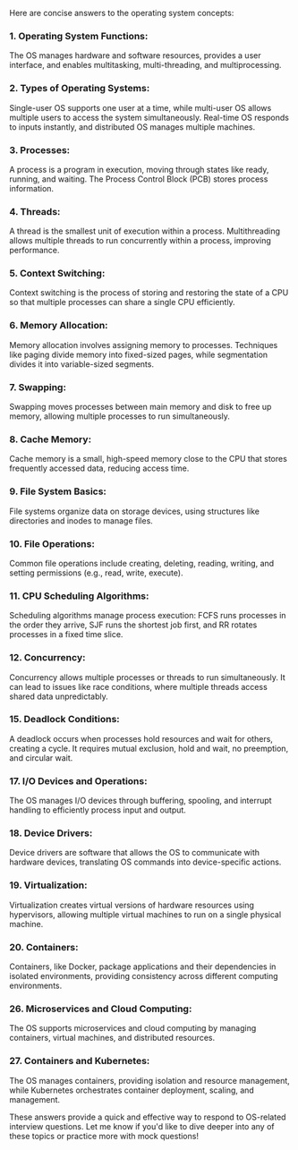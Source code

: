 Here are concise answers to the operating system concepts:

### **1. Operating System Functions:**

The OS manages hardware and software resources, provides a user interface, and enables multitasking, multi-threading, and multiprocessing.

### **2. Types of Operating Systems:**

Single-user OS supports one user at a time, while multi-user OS allows multiple users to access the system simultaneously. Real-time OS responds to inputs instantly, and distributed OS manages multiple machines.

### **3. Processes:**

A process is a program in execution, moving through states like ready, running, and waiting. The Process Control Block (PCB) stores process information.

### **4. Threads:**

A thread is the smallest unit of execution within a process. Multithreading allows multiple threads to run concurrently within a process, improving performance.

### **5. Context Switching:**

Context switching is the process of storing and restoring the state of a CPU so that multiple processes can share a single CPU efficiently.

### **6. Memory Allocation:**

Memory allocation involves assigning memory to processes. Techniques like paging divide memory into fixed-sized pages, while segmentation divides it into variable-sized segments.

### **7. Swapping:**

Swapping moves processes between main memory and disk to free up memory, allowing multiple processes to run simultaneously.

### **8. Cache Memory:**

Cache memory is a small, high-speed memory close to the CPU that stores frequently accessed data, reducing access time.

### **9. File System Basics:**

File systems organize data on storage devices, using structures like directories and inodes to manage files.

### **10. File Operations:**

Common file operations include creating, deleting, reading, writing, and setting permissions (e.g., read, write, execute).

### **11. CPU Scheduling Algorithms:**

Scheduling algorithms manage process execution: FCFS runs processes in the order they arrive, SJF runs the shortest job first, and RR rotates processes in a fixed time slice.

### **12. Concurrency:**

Concurrency allows multiple processes or threads to run simultaneously. It can lead to issues like race conditions, where multiple threads access shared data unpredictably.

### **15. Deadlock Conditions:**

A deadlock occurs when processes hold resources and wait for others, creating a cycle. It requires mutual exclusion, hold and wait, no preemption, and circular wait.

### **17. I/O Devices and Operations:**

The OS manages I/O devices through buffering, spooling, and interrupt handling to efficiently process input and output.

### **18. Device Drivers:**

Device drivers are software that allows the OS to communicate with hardware devices, translating OS commands into device-specific actions.

### **19. Virtualization:**

Virtualization creates virtual versions of hardware resources using hypervisors, allowing multiple virtual machines to run on a single physical machine.

### **20. Containers:**

Containers, like Docker, package applications and their dependencies in isolated environments, providing consistency across different computing environments.

### **26. Microservices and Cloud Computing:**

The OS supports microservices and cloud computing by managing containers, virtual machines, and distributed resources.

### **27. Containers and Kubernetes:**

The OS manages containers, providing isolation and resource management, while Kubernetes orchestrates container deployment, scaling, and management.

These answers provide a quick and effective way to respond to OS-related interview questions. Let me know if you'd like to dive deeper into any of these topics or practice more with mock questions!
